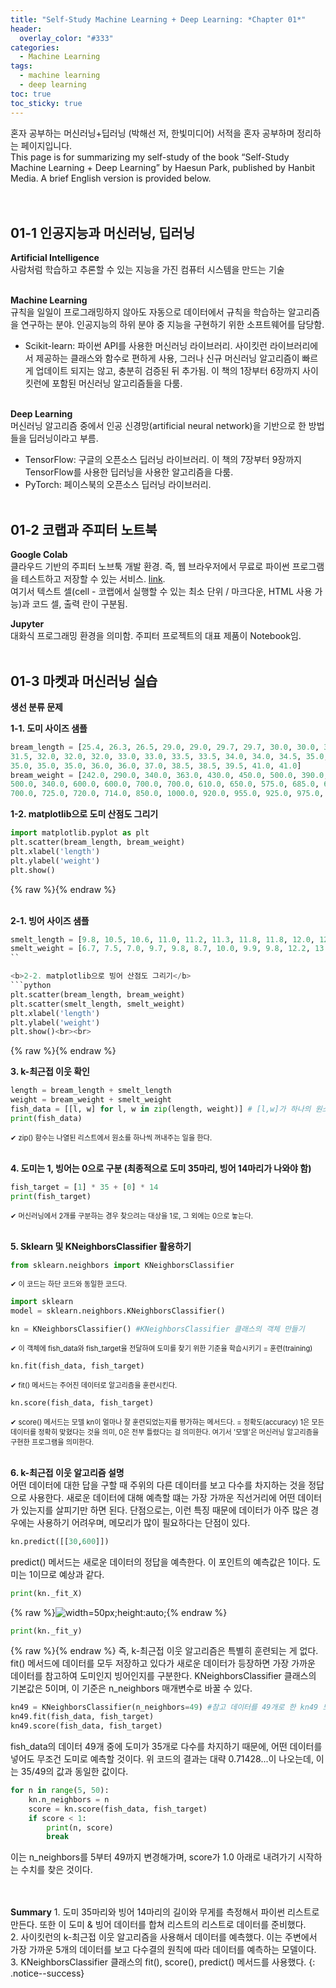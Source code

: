 ```yaml
---
title: "Self-Study Machine Learning + Deep Learning: *Chapter 01*"
header:
  overlay_color: "#333"
categories:
  - Machine Learning
tags:
  - machine learning
  - deep learning
toc: true
toc_sticky: true
---
```



혼자 공부하는 머신러닝+딥러닝 (박해선 저, 한빛미디어) 서적을 혼자 공부하며 정리하는 페이지입니다.<br>
This page is for summarizing my self-study of the book “Self-Study Machine Learning + Deep Learning” by Haesun Park, published by Hanbit Media. A brief English version is provided below.<br><br><br>


## 01-1 인공지능과 머신러닝, 딥러닝<br>
**Artificial Intelligence**<br>
사람처럼 학습하고 추론할 수 있는 지능을 가진 컴퓨터 시스템을 만드는 기술<br><br>

**Machine Learning**<br>
규칙을 일일이 프로그래밍하지 않아도 자동으로 데이터에서 규칙을 학습하는 알고리즘을 연구하는 분야. 인공지능의 하위 분야 중 지능을 구현하기 위한 소프트웨어를 담당함.<br>
* Scikit-learn: 파이썬 API를 사용한 머신러닝 라이브러리. 사이킷런 라이브러리에서 제공하는 클래스와 함수로 편하게 사용, 그러나 신규 머신러닝 알고리즘이 빠르게 업데이트 되지는 않고, 충분히 검증된 뒤 추가됨. 이 책의 1장부터 6장까지 사이킷런에 포함된 머신러닝 알고리즘들을 다룸.<br><br>

**Deep Learning**<br>
머신러닝 알고리즘 중에서 인공 신경망(artificial neural network)을 기반으로 한 방법들을 딥러닝이라고 부름. <br>
* TensorFlow: 구글의 오픈소스 딥러닝 라이브러리. 이 책의 7장부터 9장까지 TensorFlow를 사용한 딥러닝을 사용한 알고리즘을 다룸.<br>
* PyTorch: 페이스북의 오픈소스 딥러닝 라이브러리.<br><br>


## 01-2 코랩과 주피터 노트북<br>
**Google Colab**<br>
클라우드 기반의 주피터 노브툭 개발 환경. 즉, 웹 브라우저에서 무료로 파이썬 프로그램을 테스트하고 저장할 수 있는 서비스. [link](https://colab.research.google.com "Colab").<br>
여기서 텍스트 셀(cell - 코랩에서 실행할 수 있는 최소 단위 / 마크다운, HTML 사용 가능)과 코드 셀, 출력 란이 구분됨.<br>

**Jupyter**<br>
대화식 프로그래밍 환경을 의미함. 주피터 프로젝트의 대표 제품이 Notebook임.<br><br>


## 01-3 마켓과 머신러닝 실습<br>
**생선 분류 문제**<br>

<b>1-1. 도미 사이즈 샘플</b>
```python
bream_length = [25.4, 26.3, 26.5, 29.0, 29.0, 29.7, 29.7, 30.0, 30.0, 30.7, 31.0, 31.0, 
31.5, 32.0, 32.0, 32.0, 33.0, 33.0, 33.5, 33.5, 34.0, 34.0, 34.5, 35.0, 
35.0, 35.0, 35.0, 36.0, 36.0, 37.0, 38.5, 38.5, 39.5, 41.0, 41.0]
bream_weight = [242.0, 290.0, 340.0, 363.0, 430.0, 450.0, 500.0, 390.0, 450.0, 500.0, 475.0, 500.0, 
500.0, 340.0, 600.0, 600.0, 700.0, 700.0, 610.0, 650.0, 575.0, 685.0, 620.0, 680.0, 
700.0, 725.0, 720.0, 714.0, 850.0, 1000.0, 920.0, 955.0, 925.0, 975.0, 950.0]
```

<b>1-2. matplotlib으로 도미 산점도 그리기</b>
```python
import matplotlib.pyplot as plt
plt.scatter(bream_length, bream_weight)
plt.xlabel('length')
plt.ylabel('weight')
plt.show()
```
{% raw %}<img src="https://youngyoony.github.io/assets/images/ml0103_scatterplot.png" alt="">{% endraw %}<br><br>

<b>2-1. 빙어 사이즈 샘플</b>
```python
smelt_length = [9.8, 10.5, 10.6, 11.0, 11.2, 11.3, 11.8, 11.8, 12.0, 12.2, 12.4, 13.0, 14.3, 15.0]
smelt_weight = [6.7, 7.5, 7.0, 9.7, 9.8, 8.7, 10.0, 9.9, 9.8, 12.2, 13.4, 12.2, 19.7, 19.9]
``

<b>2-2. matplotlib으로 빙어 산점도 그리기</b>
```python
plt.scatter(bream_length, bream_weight)
plt.scatter(smelt_length, smelt_weight)
plt.xlabel('length')
plt.ylabel('weight')
plt.show()<br><br>
```
{% raw %}<img src="https://youngyoony.github.io/assets/images/ml0103_scatterplot2.png" alt="">{% endraw %}

<b>3\. k-최근접 이웃 확인</b>
```python
length = bream_length + smelt_length
weight = bream_weight + smelt_weight
fish_data = [[l, w] for l, w in zip(length, weight)] # [l,w]가 하나의 원소로 구성된 리스트
print(fish_data)
```
<span style="font-size:80%">✔︎ zip() 함수는 나열된 리스트에서 원소를 하나씩 꺼내주는 일을 한다.</span>  <br><br>


<b>4\. 도미는 1, 빙어는 0으로 구분 (최종적으로 도미 35마리, 빙어 14마리가 나와야 함)</b>
```python
fish_target = [1] * 35 + [0] * 14
print(fish_target)
```
<span style="font-size:80%">✔︎ 머신러닝에서 2개를 구분하는 경우 찾으려는 대상을 1로, 그 외에는 0으로 놓는다.</span><br><br>


<b>5\. Sklearn 및 KNeighborsClassifier 활용하기</b>
```python
from sklearn.neighbors import KNeighborsClassifier
```
<span style="font-size:80%">✔︎ 이 코드는 하단 코드와 동일한 코드다.</span>  
```python
import sklearn
model = sklearn.neighbors.KNeighborsClassifier()
```
```python
kn = KNeighborsClassifier() #KNeighborsClassifier 클래스의 객체 만들기
```
<span style="font-size:80%">✔︎ 이 객체에 fish_data와 fish_target을 전달하여 도미를 찾기 위한 기준을 학습시키기 = 훈련(training)</span>  
```python
kn.fit(fish_data, fish_target)
```
<span style="font-size:80%">✔︎ fit() 메서드는 주어진 데이터로 알고리즘을 훈련시킨다.</span>  
```python
kn.score(fish_data, fish_target)
```
<span style="font-size:80%">✔︎ score() 메서드는 모델 kn이 얼마나 잘 훈련되었는지를 평가하는 메서드다. = 정확도(accuracy) 1은 모든 데이터를 정확히 맞혔다는 것을 의미, 0은 전부 틀렸다는 걸 의미한다. 여기서 '모델'은 머신러닝 알고리즘을 구현한 프로그램을 의미한다.</span><br><br>

<b>6\. k-최근접 이웃 알고리즘 설명</b><br>
어떤 데이터에 대한 답을 구할 때 주위의 다른 데이터를 보고 다수를 차지하는 것을 정답으로 사용한다. 새로운 데이터에 대해 예측할 떄는 가장 가까운 직선거리에 어떤 데이터가 있는지를 살피기만 하면 된다.
단점으로는, 이런 특징 때문에 데이터가 아주 많은 경우에는 사용하기 어려우며, 메모리가 많이 필요하다는 단점이 있다.

```python
kn.predict([[30,600]])
```
predict() 메서드는 새로운 데이터의 정답을 예측한다. 이 포인트의 예측값은 1이다. 도미는 1이므로 예상과 같다.

```python
print(kn._fit_X)
```
{% raw %}<img src="https://youngyoony.github.io/assets/images/ml0103_sklearn.png" alt="width=50px;height:auto;">{% endraw %}
```python
print(kn._fit_y)
```
{% raw %}<img src="https://youngyoony.github.io/assets/images/ml0103_sklearn2.png" alt="">{% endraw %}
즉, k-최근접 이웃 알고리즘은 특별히 훈련되는 게 없다. fit() 메서드에 데이터를 모두 저장하고 있다가 새로운 데이터가 등장하면 가장 가까운 데이터를 참고하여 도미인지 빙어인지를 구분한다.
KNeighborsClassifier 클래스의 기본값은 5이며, 이 기준은 n_neighbors 매개변수로 바꿀 수 있다.

```python
kn49 = KNeighborsClassifier(n_neighbors=49) #참고 데이터를 49개로 한 kn49 모델
kn49.fit(fish_data, fish_target)
kn49.score(fish_data, fish_target)
```
fish_data의 데이터 49개 중에 도미가 35개로 다수를 차지하기 때문에, 어떤 데이터를 넣어도 무조건 도미로 예측할 것이다. 위 코드의 결과는 대략 0.71428...이 나오는데, 이는 35/49의 값과 동일한 값이다.<br>
```python
for n in range(5, 50):
    kn.n_neighbors = n
    score = kn.score(fish_data, fish_target)
    if score < 1:
        print(n, score)
        break
```
이는 n_neighbors를 5부터 49까지 변경해가며, score가 1.0 아래로 내려가기 시작하는 수치를 찾은 것이다.
<br><br><br>

**Summary** 1\. 도미 35마리와 빙어 14마리의 길이와 무게를 측정해서 파이썬 리스트로 만든다. 또한 이 도미 & 빙어 데이터를 합쳐 리스트의 리스트로 데이터를 준비했다.<br>
2\. 사이킷런의 k-최근접 이웃 알고리즘을 사용해서 데이터를 예측했다. 이는 주변에서 가장 가까운 5개의 데이터를 보고 다수결의 원칙에 따라 데이터를 예측하는 모델이다.<br>
3\. KNeighborsClassifier 클래스의 fit(), score(), predict() 메서드를 사용했다.
{: .notice--success}

